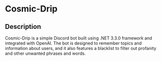 # Cosmic-Drip

## **Description**

Cosmic-Drip is a simple Discord bot built using .NET 3.3.0 framework and integrated with OpenAI. The bot is designed to remember topics and information about users, and it also features a blacklist to filter out profanity and other unwanted phrases and words.

